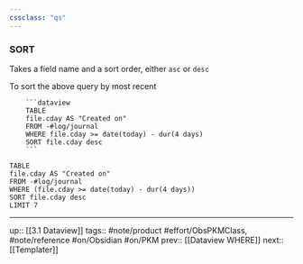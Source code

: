 ```yaml
---
cssclass: "qs"
---
```

### SORT

Takes a field name and a sort order, either `asc` or `desc`

To sort the above query by most recent
```
	```dataview
	TABLE
	file.cday AS "Created on"
	FROM -#log/journal
	WHERE file.cday >= date(today) - dur(4 days)
	SORT file.cday desc
	```
```
```dataview
TABLE
file.cday AS "Created on"
FROM -#log/journal
WHERE (file.cday >= date(today) - dur(4 days))
SORT file.cday desc
LIMIT 7
```
---
up:: [[3.1 Dataview]]
tags:: #note/product #effort/ObsPKMClass, #note/reference #on/Obsidian #on/PKM 
prev:: [[Dataview WHERE]]
next:: [[Templater]]

